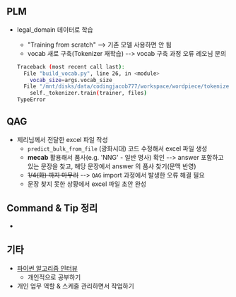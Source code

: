 ## PLM

- legal_domain 데이터로 학습 
  - "Training from scratch" --> 기존 모델 사용하면 안 됨
  - vocab 새로 구축(Tokenizer 재학습) --> vocab 구축 과정 오류 레오님 문의
  
  ```bash
  Traceback (most recent call last):
    File "build_vocab.py", line 26, in <module>
      vocab_size=args.vocab_size
    File "/mnt/disks/data/codingjacob777/workspace/wordpiece/tokenizer_venv/lib/python3.7/site-packages/tokenizers/implementations/bert_wordpiece.py", line 113, in train
      self._tokenizer.train(trainer, files)
  TypeError
  ```
  
  


## QAG

- 제리님께서 전달한 excel 파일 작성
  - `predict_bulk_from_file` (광화시대) 코드 수정해서 excel 파일 생성
  - **mecab** 활용해서 품사(e.g. 'NNG' - 일반 명사) 확인 --> answer 포함하고 있는 문장을 찾고, 해당 문장에서 answer 의 품사 찾기(문맥 반영)
  - ~~1/4(화) 까지 마무리~~ --> `QAG` import 과정에서 발생한 오류 해결 필요
  - 문장 찾지 못한 상황에서 excel 파일 초안 완성




## Command & Tip 정리

- 




## 기타

- [파이썬 알고리즘 인터뷰](https://github.com/onlybooks/algorithm-interview)
  - 개인적으로 공부하기
- 개인 업무 역할 & 스케줄 관리하면서 작업하기
